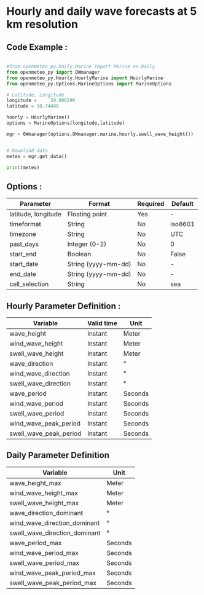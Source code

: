 # Hourly and daily wave forecasts at 5 km resolution

## Code Example :

```python 

#from openmeteo_py.Daily.Marine import Marine as Daily
from openmeteo_py import OWmanager
from openmeteo_py.Hourly.HourlyMarine import HourlyMarine
from openmeteo_py.Options.MarineOptions import MarineOptions

# Latitude, Longitude 
longitude = 	59.906296
latitude = 10.74408

hourly = HourlyMarine()
options = MarineOptions(longitude,latitude)

mgr = OWmanager(options,OWmanager.marine,hourly.swell_wave_height())


# Download data
meteo = mgr.get_data()

print(meteo)


```


## Options :

|Parameter	            |Format	        |Required	|Default|
|-----|--------|--------|--------|
|latitude, longitude	    |Floating point	|Yes|    -    |
|timeformat	            |String	        |No|          iso8601|
|timezone	            |String	        |No|	        UTC|
|past_days	            |Integer (0-2)	|No|          0|
|start_end  |Boolean|No|False|
|start_date        |String (yyyy-mm-dd)|No|          -|
|end_date	    |String (yyyy-mm-dd)|No|          -|
|cell_selection |String	        |No|sea|

## Hourly Parameter Definition :

|Variable                |Valid time|	            Unit|
|-----|----|-----|
|wave_height|	            Instant	 |               Meter|
|wind_wave_height|	        Instant	  |              Meter|
|swell_wave_height|         Instant	 |               Meter|
|wave_direction|    Instant	      |          °|
|wind_wave_direction|   Instant	       |         °|
|swell_wave_direction|    Instant	      |          °|
|wave_period|   Instant	        |        Seconds|
|wind_wave_period|  Instant	       |        Seconds|
|swell_wave_period|   Instant	       |         Seconds|
|wind_wave_peak_period| Instant           |      Seconds|
|swell_wave_peak_period|               Instant            |     Seconds|

## Daily Parameter Definition

|Variable	        |            Unit|
|----|------|
|wave_height_max| Meter|
|wind_wave_height_max| Meter|
|swell_wave_height_max|   Meter|
|wave_direction_dominant|  °|
|wind_wave_direction_dominant |     °|
|swell_wave_direction_dominant|  °|
|wave_period_max|   Seconds|
|wind_wave_period_max|   Seconds|
|swell_wave_period_max|   Seconds|
|wind_wave_peak_period_max|Seconds|
|swell_wave_peak_period_max|Seconds|

